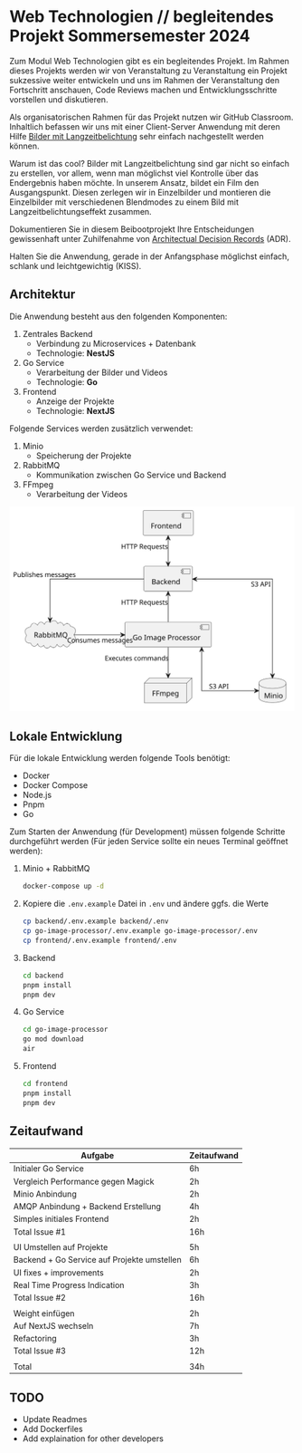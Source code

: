 # Web Technologien // begleitendes Projekt Sommersemester 2024
Zum Modul Web Technologien gibt es ein begleitendes Projekt. Im Rahmen dieses Projekts werden wir von Veranstaltung zu Veranstaltung ein Projekt sukzessive weiter entwickeln und uns im Rahmen der Veranstaltung den Fortschritt anschauen, Code Reviews machen und Entwicklungsschritte vorstellen und diskutieren.

Als organisatorischen Rahmen für das Projekt nutzen wir GitHub Classroom. Inhaltlich befassen wir uns mit einer Client-Server Anwendung mit deren Hilfe [Bilder mit Langzeitbelichtung](https://de.wikipedia.org/wiki/Langzeitbelichtung) sehr einfach nachgestellt werden können.

Warum ist das cool? Bilder mit Langzeitbelichtung sind gar nicht so einfach zu erstellen, vor allem, wenn man möglichst viel Kontrolle über das Endergebnis haben möchte. In unserem Ansatz, bildet ein Film den Ausgangspunkt. Diesen zerlegen wir in Einzelbilder und montieren die Einzelbilder mit verschiedenen Blendmodes zu einem Bild mit Langzeitbelichtungseffekt zusammen.

Dokumentieren Sie in diesem Beibootprojekt Ihre Entscheidungen gewissenhaft unter Zuhilfenahme von [Architectual Decision Records](https://adr.github.io) (ADR).

Halten Sie die Anwendung, gerade in der Anfangsphase möglichst einfach, schlank und leichtgewichtig (KISS).

## Architektur

Die Anwendung besteht aus den folgenden Komponenten:

1. Zentrales Backend
   - Verbindung zu Microservices + Datenbank
   - Technologie: **NestJS**
2. Go Service
    - Verarbeitung der Bilder und Videos
    - Technologie: **Go**
3. Frontend
    - Anzeige der Projekte
    - Technologie: **NextJS**

Folgende Services werden zusätzlich verwendet:

1. Minio
    - Speicherung der Projekte
2. RabbitMQ
    - Kommunikation zwischen Go Service und Backend
3. FFmpeg
    - Verarbeitung der Videos

![Architektur](./docs/architecture.svg)

## Lokale Entwicklung

Für die lokale Entwicklung werden folgende Tools benötigt:

- Docker
- Docker Compose
- Node.js
- Pnpm
- Go

Zum Starten der Anwendung (für Development) müssen folgende Schritte durchgeführt werden (Für jeden Service sollte ein neues Terminal geöffnet werden):

1. Minio + RabbitMQ
    ```bash
    docker-compose up -d
    ```
2. Kopiere die `.env.example` Datei in `.env` und ändere ggfs. die Werte
    ```bash
    cp backend/.env.example backend/.env
    cp go-image-processor/.env.example go-image-processor/.env
    cp frontend/.env.example frontend/.env
    ```
3. Backend
    ```bash
    cd backend
    pnpm install
    pnpm dev
    ```
4. Go Service
    ```bash
    cd go-image-processor
    go mod download
   air
    ```
5. Frontend
    ```bash
    cd frontend
    pnpm install
    pnpm dev
    ```

## Zeitaufwand

| Aufgabe                                     | Zeitaufwand |
|---------------------------------------------|-------------|
| Initialer Go Service                        | 6h          |
| Vergleich Performance gegen Magick          | 2h          |
| Minio Anbindung                             | 2h          |
| AMQP Anbindung + Backend Erstellung         | 4h          |
| Simples initiales Frontend                  | 2h          |
| Total Issue #1                              | 16h         |
|                                             |             |
| UI Umstellen auf Projekte                   | 5h          |
| Backend + Go Service auf Projekte umstellen | 6h          |
| UI fixes + improvements                     | 2h          |
| Real Time Progress Indication               | 3h          |
| Total Issue #2                              | 16h         |
|                                             |             |
| Weight einfügen                             | 2h          |
| Auf NextJS wechseln                         | 7h          |
| Refactoring                                 | 3h          |
| Total Issue #3                              | 12h         |
|                                             |             |
| Total                                       | 34h         |

## TODO

- Update Readmes
- Add Dockerfiles
- Add explaination for other developers
